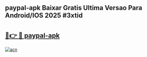 ## paypal-apk Baixar Gratis Ultima Versao Para Android/IOS 2025 #3xtid

# <h2><a href="https://ainizakaria.my?title=paypal-apk&ref=20M">🔗👉 🔴 paypal-apk</a></h2>

[![acn](https://github.com/user-attachments/assets/0f9c940e-d8b0-45ae-aac7-cd30a18b3e1c)](https://ainizakaria.my?title=paypal-apk&ref=20M)

